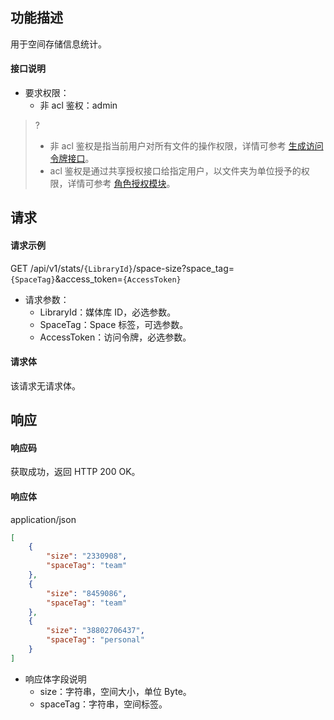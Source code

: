 ## 功能描述

用于空间存储信息统计。

#### 接口说明

- 要求权限：
    - 非 acl 鉴权：admin
>?
> - 非 acl 鉴权是指当前用户对所有文件的操作权限，详情可参考 [生成访问令牌接口](https://cloud.tencent.com/document/product/1339/71159)。
> - acl 鉴权是通过共享授权接口给指定用户，以文件夹为单位授予的权限，详情可参考 [角色授权模块](https://cloud.tencent.com/document/product/1339/71014)。
>

## 请求

#### 请求示例  

GET /api/v1/stats/`{LibraryId}`/space-size?space_tag=`{SpaceTag}`&access_token=`{AccessToken}`

- 请求参数：
    - LibraryId：媒体库 ID，必选参数。
    - SpaceTag：Space 标签，可选参数。
    - AccessToken：访问令牌，必选参数。

#### 请求体

该请求无请求体。

## 响应

#### 响应码

获取成功，返回 HTTP 200 OK。

#### 响应体

application/json

```json
[
    {
        "size": "2330908",
        "spaceTag": "team"
    },
    {
        "size": "8459086",
        "spaceTag": "team"
    },
    {
        "size": "38802706437",
        "spaceTag": "personal"
    }
]
```

- 响应体字段说明
    - size：字符串，空间大小，单位 Byte。
    - spaceTag：字符串，空间标签。
